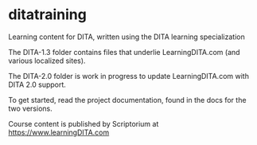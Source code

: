 # ditatraining
Learning content for DITA, written using the DITA learning specialization

The DITA-1.3 folder contains files that underlie LearningDITA.com (and various localized sites).

The DITA-2.0 folder is work in progress to update LearningDITA.com with DITA 2.0 support.

To get started, read the project documentation, found in the docs for the two versions.
 
Course content is published by Scriptorium at https://www.learningDITA.com
